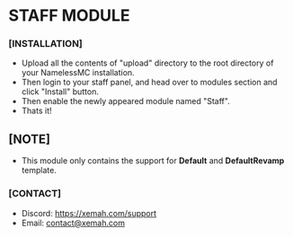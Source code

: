 # STAFF MODULE

### [INSTALLATION]
- Upload all the contents of "upload" directory to the root directory of your NamelessMC installation.
- Then login to your staff panel, and head over to modules section and click "Install" button.
- Then enable the newly appeared module named "Staff".
- Thats it!

## [NOTE]
- This module only contains the support for **Default** and **DefaultRevamp** template.

### [CONTACT]
- Discord: https://xemah.com/support
- Email: contact@xemah.com